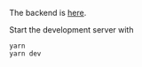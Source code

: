 The backend is [here](https://github.com/zanjeel/3D-Chatbot-Zoe-Backend).

Start the development server with
```
yarn
yarn dev
```
